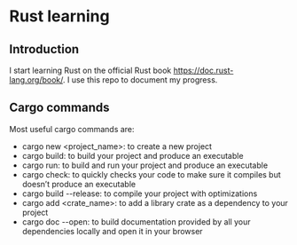 # Rust learning

## Introduction

I start learning Rust on the official Rust book https://doc.rust-lang.org/book/. I use this repo to document my progress.

## Cargo commands

Most useful cargo commands are:
- cargo new <project_name>: to create a new project
- cargo build: to build your project and produce an executable
- cargo run: to build and run your project and produce an executable
- cargo check: to quickly checks your code to make sure it compiles but doesn’t produce an executable
- cargo build --release: to compile your project with optimizations
- cargo add <crate_name>: to add a library crate as a dependency to your project
- cargo doc --open: to build documentation provided by all your dependencies locally and open it in your browser
